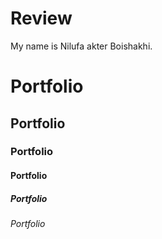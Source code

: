 # Review

<!DOCTYPE html>
<html lang="en">
<head>
  <meta charset="UTF-8">
  <meta name="viewport" content="width=device-width, initial-scale=1.0">
  <title>Document</title>
</head>
<body>
  <p>My name is Nilufa akter Boishakhi.</p>
  <h1>Portfolio</h1>
  <h2>Portfolio</h2>
  <h3>Portfolio</h3>
  <h4>Portfolio</h4>
  <h5>Portfolio</h5>
  <h6>Portfolio</h6>
</body>
</html>